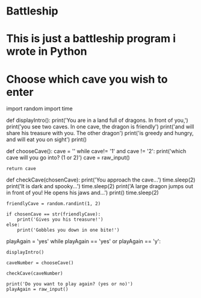 # Battleship
# This is just a battleship program i wrote in Python

# Choose which cave you wish to enter

import random
import time

def displayIntro():
    print('You are in a land full of dragons. In front of you,')
    print('you see two caves. In one cave, the dragon is friendly')
    print('and will share his treasure with you. The other dragon')
    print('is greedy and hungry, and will eat you on sight')
    print()
    
def chooseCave():
    cave = ''
    while cave!= '1' and cave != '2':
        print('which cave will you go into? (1 or 2)')
        cave = raw_input()
    
    return cave
    
def checkCave(chosenCave):
    print('You approach the cave...')
    time.sleep(2)
    print('It is dark and spooky...')
    time.sleep(2)
    print('A large dragon jumps out in front of you! He opens his jaws and...')
    print()
    time.sleep(2)
    
    friendlyCave = random.randint(1, 2)
    
    if chosenCave == str(friendlyCave):
        print('Gives you his treasure!')
    else:
        print('Gobbles you down in one bite!')

playAgain = 'yes'
while playAgain == 'yes' or playAgain == 'y':
    
    displayIntro()
    
    caveNumber = chooseCave()
    
    checkCave(caveNumber)
    
    print('Do you want to play again? (yes or no)')
    playAgain = raw_input()
